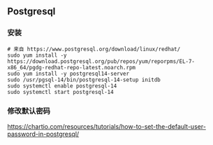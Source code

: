## Postgresql

### 安装

```
# 来自 https://www.postgresql.org/download/linux/redhat/
sudo yum install -y https://download.postgresql.org/pub/repos/yum/reporpms/EL-7-x86_64/pgdg-redhat-repo-latest.noarch.rpm
sudo yum install -y postgresql14-server
sudo /usr/pgsql-14/bin/postgresql-14-setup initdb
sudo systemctl enable postgresql-14
sudo systemctl start postgresql-14
```

### 修改默认密码

https://chartio.com/resources/tutorials/how-to-set-the-default-user-password-in-postgresql/
